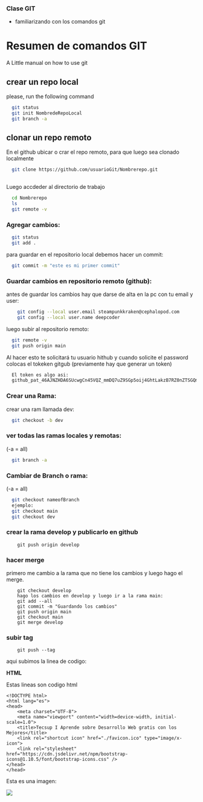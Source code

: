 ### Clase GIT

- familiarizando con los comandos git

# Resumen de comandos GIT

A Little manual on how to use git

## crear un repo local

please, run the following command

```bash
  git status
  git init NombredeRepoLocal
  git branch -a
```
## clonar un repo remoto

En el github ubicar o crar el repo remoto, para que luego sea clonado localmente

```bash
  git clone https://github.com/usuarioGit/Nombrerepo.git
  
```
Luego accdeder al directorio de trabajo

```bash
  cd Nombrerepo
  ls
  git remote -v  
```

### Agregar cambios:
```bash
  git status
  git add . 
```

para guardar en el repositorio local debemos hacer un commit:

```bash
  git commit -m "este es mi primer commit" 
```

### Guardar cambios en repositorio remoto (github):
antes de guardar los cambios hay que darse de alta en la pc con tu email y user:

```bash
	git config --local user.email steampunkkraken@cephalopod.com
	git config --local user.name deepcoder
```
luego subir al repositorio remoto:

```bash
  git remote -v
  git push origin main 
```
Al hacer esto te solicitará tu usuario hithub y cuando solicite el password colocas el tokeken gitgub (previamente hay que generar un token)

```bash
  El token es algo asi:
  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
```

### Crear una Rama:
crear una ram llamada dev:
```bash
  git checkout -b dev
```

### ver todas las ramas locales y remotas:
(-a = all)
```bash
  git branch -a
```
### Cambiar de Branch o rama:
(-a = all)
```bash
  git checkout nameofBranch
  ejemplo:
  git checkout main
  git checkout dev
```
### crear la rama develop y publicarlo en github
```
	git push origin develop
```

### hacer merge
primero me cambio a la rama que no tiene los cambios
y luego hago el merge.

```
	git checkout develop
	hago los cambios en develop y luego ir a la rama main:
	git add --all
	git commit -m "Guardando los cambios"
	git push origin main
	git checkout main
	git merge develop
```

### subir tag

```
	git push --tag
```


aqui subimos la linea de codigo:

**HTML**

Estas lineas son codigo html

```
<!DOCTYPE html>
<html lang="es">
<head>
    <meta charset="UTF-8">
    <meta name="viewport" content="width=device-width, initial-scale=1.0">
    <title>Tecsup I Aprende sobre Desarrollo Web gratis con los Mejores</title>
    <link rel="shortcut icon" href="./favicon.ico" type="image/x-icon">
    <link rel="stylesheet" href="https://cdn.jsdelivr.net/npm/bootstrap-icons@1.10.5/font/bootstrap-icons.css" />
</head>
</head>

```
Esta es una imagen:

![](https://th.bing.com/th/id/OIP.o-wNqCyhGc3XpFMfCCFpigHaEK?pid=ImgDet&rs=1)